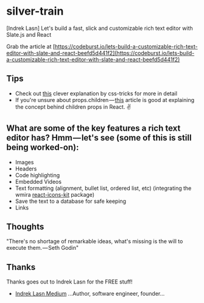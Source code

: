 # silver-train
[Indrek Lasn] Let's build a fast, slick and customizable rich text editor with Slate.js and React

Grab the article at [https://codeburst.io/lets-build-a-customizable-rich-text-editor-with-slate-and-react-beefd5d441f2](https://codeburst.io/lets-build-a-customizable-rich-text-editor-with-slate-and-react-beefd5d441f2)

## Tips

* Check out [this](https://css-tricks.com/snippets/css/system-font-stack/) clever explanation by css-tricks for more in detail
* If you're unsure about props.children — [this](https://learn.co/lessons/react-this-props-children) article is good at explaining the concept behind children props in React. ✌️

## What are some of the key features a rich text editor has? Hmm — let's see (some of this is still being worked-on):

* Images
* Headers
* Code highlighting
* Embedded Videos
* Text formatting (alignment, bullet list, ordered list, etc) (integrating the wmira [react-icons-kit](https://github.com/wmira/react-icons-kit) package)
* Save the text to a database for safe keeping
* Links

## Thoughts

"There's no shortage of remarkable ideas, what's missing is the will to execute them. — Seth Godin"

## Thanks

Thanks goes out to Indrek Lasn for the FREE stuff!

* [Indrek Lasn Medium](https://codeburst.io/@wesharehoodies) ...Author, software engineer, founder...
